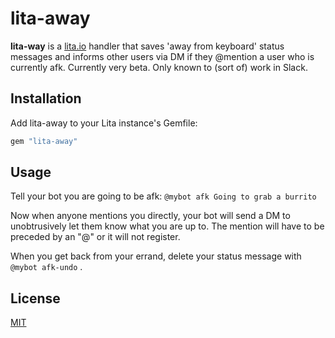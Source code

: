 # lita-away

**lita-way** is a [lita.io](https://www.lita.io/) handler that saves 'away from keyboard' status messages and informs other users via DM if they @mention a user who is currently afk. Currently very beta. Only known to (sort of) work in Slack.

## Installation

Add lita-away to your Lita instance's Gemfile:

``` ruby
gem "lita-away"
```

## Usage

Tell your bot you are going to be afk:
`@mybot afk Going to grab a burrito`

Now when anyone mentions you directly, your bot will send a DM to unobtrusively let them know what you are up to. The mention will have to be preceded by an "@" or it will not register.

When you get back from your errand, delete your status message with `@mybot afk-undo` .

## License

[MIT](https://opensource.org/licenses/MIT)